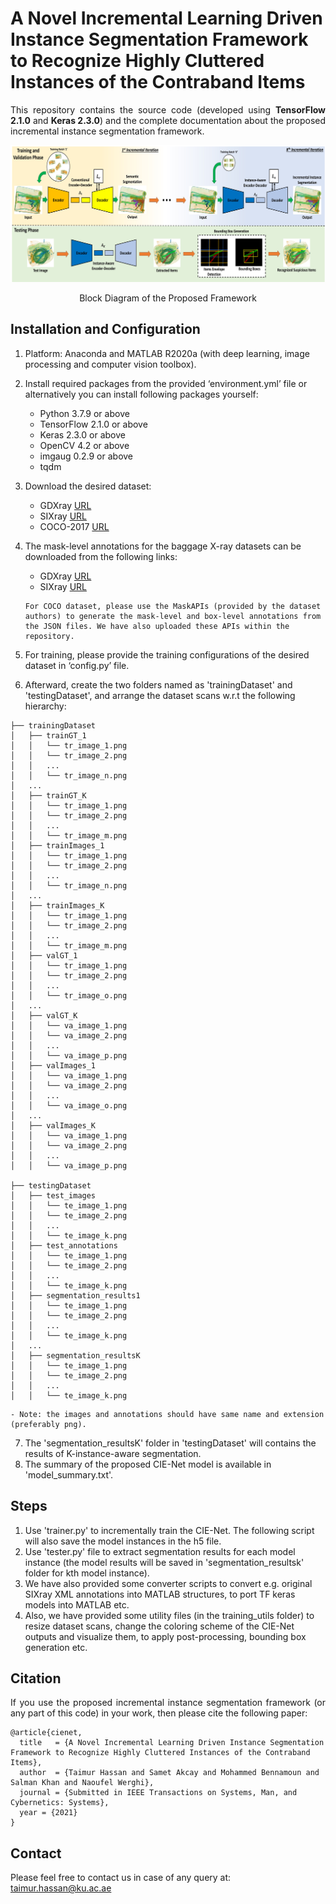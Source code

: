# A Novel Incremental Learning Driven Instance Segmentation Framework to Recognize Highly Cluttered Instances of the Contraband Items
<p align="justify">
This repository contains the source code (developed using <b>TensorFlow 2.1.0</b> and <b>Keras 2.3.0</b>) and the complete documentation about the proposed incremental instance segmentation framework.
</p>

![Block-Diagram](/images/BD.jpg) 
<p align="center"> Block Diagram of the Proposed Framework</p>

## Installation and Configuration
<p align="justify">
   
1) Platform: Anaconda and MATLAB R2020a (with deep learning, image processing and computer vision toolbox).
2) Install required packages from the provided ‘environment.yml’ file or alternatively you can install following packages yourself:
   - Python 3.7.9 or above
   - TensorFlow 2.1.0 or above 
   - Keras 2.3.0 or above
   - OpenCV 4.2 or above
   - imgaug 0.2.9 or above
   - tqdm   
3) Download the desired dataset:
   - GDXray [URL](https://domingomery.ing.puc.cl/material/gdxray/)
   - SIXray [URL](https://github.com/MeioJane/SIXray)
   - COCO-2017 [URL](https://cocodataset.org/#download)
4) The mask-level annotations for the baggage X-ray datasets can be downloaded from the following links:
   - GDXray [URL]()
   - SIXray [URL]()
   ```
   For COCO dataset, please use the MaskAPIs (provided by the dataset authors) to generate the mask-level and box-level annotations from the JSON files. We have also uploaded these APIs within the repository.

5) For training, please provide the training configurations of the desired dataset in ‘config.py’ file.

6) Afterward, create the two folders named as 'trainingDataset' and 'testingDataset', and arrange the dataset scans w.r.t the following hierarchy:

```
├── trainingDataset
│   ├── trainGT_1
│   │   └── tr_image_1.png
│   │   └── tr_image_2.png
│   │   ...
│   │   └── tr_image_n.png
│   ...
│   ├── trainGT_K
│   │   └── tr_image_1.png
│   │   └── tr_image_2.png
│   │   ...
│   │   └── tr_image_m.png
│   ├── trainImages_1
│   │   └── tr_image_1.png
│   │   └── tr_image_2.png
│   │   ...
│   │   └── tr_image_n.png
│   ...
│   ├── trainImages_K
│   │   └── tr_image_1.png
│   │   └── tr_image_2.png
│   │   ...
│   │   └── tr_image_m.png
│   ├── valGT_1
│   │   └── tr_image_1.png
│   │   └── tr_image_2.png
│   │   ...
│   │   └── tr_image_o.png
│   ...
│   ├── valGT_K
│   │   └── va_image_1.png
│   │   └── va_image_2.png
│   │   ...
│   │   └── va_image_p.png
│   ├── valImages_1
│   │   └── va_image_1.png
│   │   └── va_image_2.png
│   │   ...
│   │   └── va_image_o.png
│   ...
│   ├── valImages_K
│   │   └── va_image_1.png
│   │   └── va_image_2.png
│   │   ...
│   │   └── va_image_p.png

├── testingDataset
│   ├── test_images
│   │   └── te_image_1.png
│   │   └── te_image_2.png
│   │   ...
│   │   └── te_image_k.png
│   ├── test_annotations
│   │   └── te_image_1.png
│   │   └── te_image_2.png
│   │   ...
│   │   └── te_image_k.png
│   ├── segmentation_results1
│   │   └── te_image_1.png
│   │   └── te_image_2.png
│   │   ...
│   │   └── te_image_k.png
│   ...
│   ├── segmentation_resultsK
│   │   └── te_image_1.png
│   │   └── te_image_2.png
│   │   ...
│   │   └── te_image_k.png
```
    - Note: the images and annotations should have same name and extension (preferably png).

7) The 'segmentation_resultsK' folder in 'testingDataset' will contains the results of K-instance-aware segmentation.
8) The summary of the proposed CIE-Net model is available in 'model_summary.txt'.
</p>

## Steps
<p align="justify">
   
1) Use 'trainer.py' to incrementally train the CIE-Net. The following script will also save the model instances in the h5 file.
2) Use 'tester.py' file to extract segmentation results for each model instance (the model results will be saved in 'segmentation_resultsk' folder for kth model instance).
3) We have also provided some converter scripts to convert e.g. original SIXray XML annotations into MATLAB structures, to port TF keras models into MATLAB etc.
4) Also, we have provided some utility files (in the training_utils folder) to resize dataset scans, change the coloring scheme of the CIE-Net outputs and visualize them, to apply post-processing, bounding box generation etc. 

</p>

## Citation
<p align="justify">
If you use the proposed incremental instance segmentation framework (or any part of this code) in your work, then please cite the following paper:
</p>

```
@article{cienet,
  title   = {A Novel Incremental Learning Driven Instance Segmentation Framework to Recognize Highly Cluttered Instances of the Contraband Items},
  author  = {Taimur Hassan and Samet Akcay and Mohammed Bennamoun and Salman Khan and Naoufel Werghi},
  journal = {Submitted in IEEE Transactions on Systems, Man, and Cybernetics: Systems},
  year = {2021}
}
```

## Contact
Please feel free to contact us in case of any query at: taimur.hassan@ku.ac.ae
